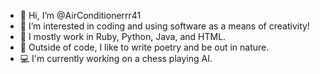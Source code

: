 - 👋 Hi, I’m @AirConditionerrr41
- 👀 I’m interested in coding and using software as a means of creativity!
- 🌱 I mostly work in Ruby, Python, Java, and HTML.
- 🏹 Outside of code, I like to write poetry and be out in nature.
- 💻 I'm currently working on a chess playing AI.

<!---
AirConditionerrr41/AirConditionerrr41 is a ✨ special ✨ repository because its `README.md` (this file) appears on your GitHub profile.
You can click the Preview link to take a look at your changes.
--->
